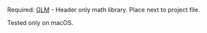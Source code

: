 

Required:
 [GLM](https://github.com/g-truc/glm) - Header only math library. Place next to project file.

Tested only on macOS.
